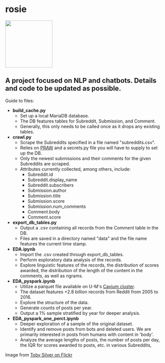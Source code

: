 # rosie
<img src="https://farm1.staticflickr.com/69/164954797_474fbdb161_z.jpg" width="150" height="150" />

## A project focused on NLP and chatbots. Details and code to be updated as possible.

Guide to files:
* **build_cache.py**
  * Set up a local MariaDB database.
  * The DB features tables for Subreddit, Submission, and Comment.
  * Generally, this only needs to be called once as it drops any existing tables. 
* **crawl.py**
  * Scrape the Subreddits specified in a file named "subreddits.csv".
  * Relies on [PRAW](https://praw.readthedocs.io/en/latest/) and a secrets.py file you will have to supply to set up the DB.
  * Only the newest submissions and their comments for the given Subreddits are scraped.
  * Attributes currently collected, among others, include:
    * Subreddit.id
    * Subreddit.display_name
    * Subreddit.subscribers
    * Submission.author
    * Submission.title
    * Submission.score
    * Submission.num_comments
    * Comment.body
    * Comment.score
* **export_db_tables.py**
  * Output a .csv containing all records from the Comment table in the DB.
  * Files are saved in a directory named "data" and the file name features the current time stamp.
* **EDA.ipynb**
  * Import the .csv created through export_db_tables.
  * Perform exploratory data analysis of the records.
  * Explore linguistic features of the records, the distribution of scores awarded, the distribution of the length of the content in the comments, as well as ngrams.
* **EDA_pyspark.ipynb**
  * Utilize a parquet file available on U-M's [Cavium cluster](https://arc-ts.umich.edu/cavium/).
  * The dataset features +2.8 billion records from Reddit from 2005 to 2016.
  * Explore the structure of the data.
  * Generate counts of posts per year.
  * Output a 1% sample stratified by year for deeper analysis.
* **EDA_pyspark_one_perct.ipynb**
  * Deeper exploration of a sample of the original dataset.
  * Identify and remove posts from bots and deleted users. We are primarily interested in posts from humans with content in 'body'.
  * Analyze the average lengths of posts, the number of posts per day, the IQR for scores awarded to posts, etc. in various Subreddits, 

Image from [Toby Silver on Flickr](https://flickr.com/photos/tobysilver/164954797)

